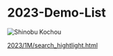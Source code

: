 # 2023-Demo-List

![Shinobu Kochou](https://images4.alphacoders.com/105/thumb-1920-1055056.png)

[2023/1M/search_hightlight.html](http://love.peace.css.adoba.site/2023/1M/search_hightlight.html) <br/>